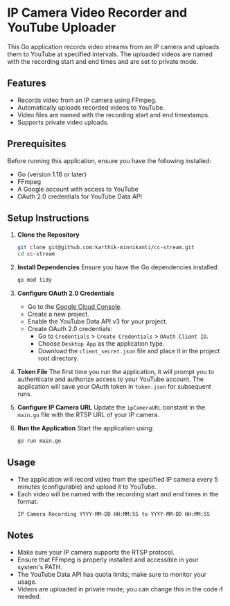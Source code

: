 # IP Camera Video Recorder and YouTube Uploader

This Go application records video streams from an IP camera and uploads them to YouTube at specified intervals. The uploaded videos are named with the recording start and end times and are set to private mode.

## Features
- Records video from an IP camera using FFmpeg.
- Automatically uploads recorded videos to YouTube.
- Video files are named with the recording start and end timestamps.
- Supports private video uploads.

## Prerequisites
Before running this application, ensure you have the following installed:

- Go (version 1.16 or later)
- FFmpeg
- A Google account with access to YouTube
- OAuth 2.0 credentials for YouTube Data API

## Setup Instructions

1. **Clone the Repository**
   ```bash
   git clone git@github.com:karthik-minnikanti/cc-stream.git
   cd cc-stream
   ```

2. **Install Dependencies**
   Ensure you have the Go dependencies installed:
   ```bash
   go mod tidy
   ```

3. **Configure OAuth 2.0 Credentials**
   - Go to the [Google Cloud Console](https://console.cloud.google.com/).
   - Create a new project.
   - Enable the YouTube Data API v3 for your project.
   - Create OAuth 2.0 credentials:
     - Go to `Credentials` > `Create Credentials` > `OAuth Client ID`.
     - Choose `Desktop App` as the application type.
     - Download the `client_secret.json` file and place it in the project root directory.

4. **Token File**
   The first time you run the application, it will prompt you to authenticate and authorize access to your YouTube account. The application will save your OAuth token in `token.json` for subsequent runs.

5. **Configure IP Camera URL**
   Update the `ipCameraURL` constant in the `main.go` file with the RTSP URL of your IP camera.

6. **Run the Application**
   Start the application using:
   ```bash
   go run main.go
   ```

## Usage
- The application will record video from the specified IP camera every 5 minutes (configurable) and upload it to YouTube.
- Each video will be named with the recording start and end times in the format:
  ```
  IP Camera Recording YYYY-MM-DD HH:MM:SS to YYYY-MM-DD HH:MM:SS
  ```

## Notes
- Make sure your IP camera supports the RTSP protocol.
- Ensure that FFmpeg is properly installed and accessible in your system's PATH.
- The YouTube Data API has quota limits; make sure to monitor your usage.
- Videos are uploaded in private mode; you can change this in the code if needed.
